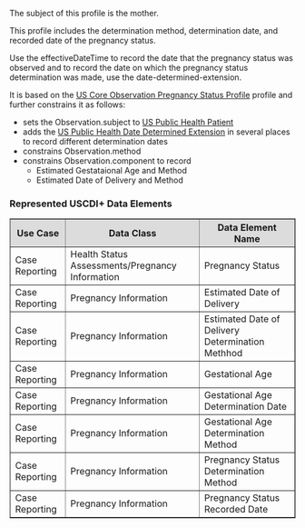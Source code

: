 The subject of this profile is the mother.

This profile includes the determination method, determination date, and recorded date of the pregnancy status.

Use the effectiveDateTime to record the date that the pregnancy status was observed and to record the date on which the pregnancy status determination was made, use the date-determined-extension.

It is based on the [US Core Observation Pregnancy Status Profile]({{site.data.fhir.ver.hl7fhiruscore}}/StructureDefinition-us-core-observation-pregnancystatus.html) profile and further constrains it as follows:
* sets the Observation.subject to [US Public Health Patient](StructureDefinition-us-ph-patient.html)
* adds the [US Public Health Date Determined Extension](StructureDefinition-us-ph-date-determined-extension.html) in several places to record different determination dates
* constrains Observation.method
* constrains Observation.component to record
    * Estimated Gestataional Age and Method
    * Estimated Date of Delivery and Method

### Represented USCDI+ Data Elements

<table border="1">
    <thead>
        <tr style="background-color:#DCDCDC">
            <th style="text-align: center; vertical-align: middle;">Use Case</th>
            <th style="text-align: center; vertical-align: middle;">Data Class</th>
            <th style="text-align: center; vertical-align: middle;">Data Element Name</th>
        </tr>
    </thead>
    <tbody>
        <tr>
            <td>Case Reporting</td>
            <td>Health Status Assessments/Pregnancy Information</td>
            <td>Pregnancy Status</td>
        </tr>
        <tr>
            <td>Case Reporting</td>
            <td>Pregnancy Information</td>
            <td>Estimated Date of Delivery</td>
        </tr>
        <tr>
            <td>Case Reporting</td>
            <td>Pregnancy Information</td>
            <td>Estimated Date of Delivery Determination Methhod</td>
        </tr>
        <tr>
            <td>Case Reporting</td>
            <td>Pregnancy Information</td>
            <td>Gestational Age</td>
        </tr>
        <tr>
            <td>Case Reporting</td>
            <td>Pregnancy Information</td>
            <td>Gestational Age Determination Date</td>
        </tr>
        <tr>
            <td>Case Reporting</td>
            <td>Pregnancy Information</td>
            <td>Gestational Age Determination Method</td>
        </tr>
        <tr>
            <td>Case Reporting</td>
            <td>Pregnancy Information</td>
            <td>Pregnancy Status Determination Method</td>
        </tr>
        <tr>
            <td>Case Reporting</td>
            <td>Pregnancy Information</td>
            <td>Pregnancy Status Recorded Date</td>
        </tr>
    </tbody>
</table>
